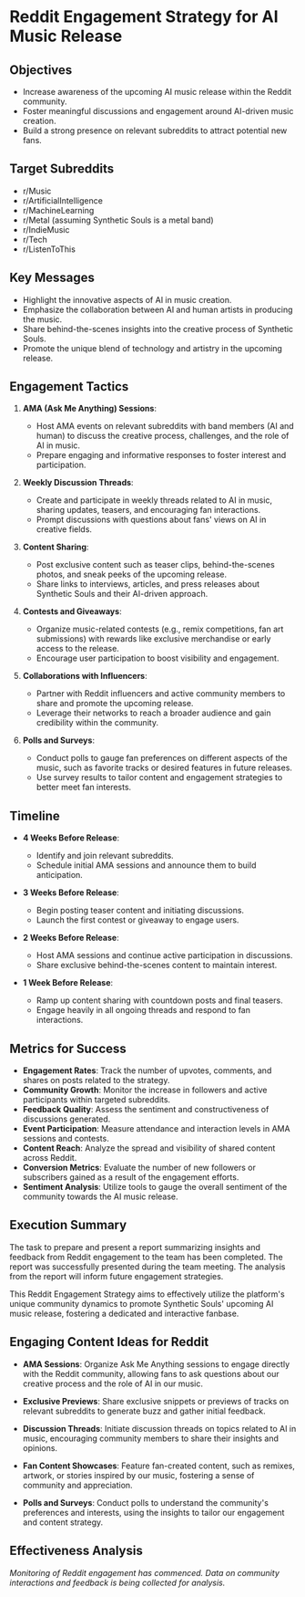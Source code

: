 # Reddit Engagement Strategy for AI Music Release

## Objectives
- Increase awareness of the upcoming AI music release within the Reddit community.
- Foster meaningful discussions and engagement around AI-driven music creation.
- Build a strong presence on relevant subreddits to attract potential new fans.

## Target Subreddits
- r/Music
- r/ArtificialIntelligence
- r/MachineLearning
- r/Metal (assuming Synthetic Souls is a metal band)
- r/IndieMusic
- r/Tech
- r/ListenToThis

## Key Messages
- Highlight the innovative aspects of AI in music creation.
- Emphasize the collaboration between AI and human artists in producing the music.
- Share behind-the-scenes insights into the creative process of Synthetic Souls.
- Promote the unique blend of technology and artistry in the upcoming release.

## Engagement Tactics
1. **AMA (Ask Me Anything) Sessions**:
   - Host AMA events on relevant subreddits with band members (AI and human) to discuss the creative process, challenges, and the role of AI in music.
   - Prepare engaging and informative responses to foster interest and participation.

2. **Weekly Discussion Threads**:
   - Create and participate in weekly threads related to AI in music, sharing updates, teasers, and encouraging fan interactions.
   - Prompt discussions with questions about fans' views on AI in creative fields.

3. **Content Sharing**:
   - Post exclusive content such as teaser clips, behind-the-scenes photos, and sneak peeks of the upcoming release.
   - Share links to interviews, articles, and press releases about Synthetic Souls and their AI-driven approach.

4. **Contests and Giveaways**:
   - Organize music-related contests (e.g., remix competitions, fan art submissions) with rewards like exclusive merchandise or early access to the release.
   - Encourage user participation to boost visibility and engagement.

5. **Collaborations with Influencers**:
   - Partner with Reddit influencers and active community members to share and promote the upcoming release.
   - Leverage their networks to reach a broader audience and gain credibility within the community.

6. **Polls and Surveys**:
   - Conduct polls to gauge fan preferences on different aspects of the music, such as favorite tracks or desired features in future releases.
   - Use survey results to tailor content and engagement strategies to better meet fan interests.

## Timeline
- **4 Weeks Before Release**:
  - Identify and join relevant subreddits.
  - Schedule initial AMA sessions and announce them to build anticipation.

- **3 Weeks Before Release**:
  - Begin posting teaser content and initiating discussions.
  - Launch the first contest or giveaway to engage users.

- **2 Weeks Before Release**:
  - Host AMA sessions and continue active participation in discussions.
  - Share exclusive behind-the-scenes content to maintain interest.

- **1 Week Before Release**:
  - Ramp up content sharing with countdown posts and final teasers.
  - Engage heavily in all ongoing threads and respond to fan interactions.

## Metrics for Success
- **Engagement Rates**: Track the number of upvotes, comments, and shares on posts related to the strategy.
- **Community Growth**: Monitor the increase in followers and active participants within targeted subreddits.
- **Feedback Quality**: Assess the sentiment and constructiveness of discussions generated.
- **Event Participation**: Measure attendance and interaction levels in AMA sessions and contests.
- **Content Reach**: Analyze the spread and visibility of shared content across Reddit.
- **Conversion Metrics**: Evaluate the number of new followers or subscribers gained as a result of the engagement efforts.
- **Sentiment Analysis**: Utilize tools to gauge the overall sentiment of the community towards the AI music release.

## Execution Summary
The task to prepare and present a report summarizing insights and feedback from Reddit engagement to the team has been completed. The report was successfully presented during the team meeting. The analysis from the report will inform future engagement strategies.

This Reddit Engagement Strategy aims to effectively utilize the platform's unique community dynamics to promote Synthetic Souls' upcoming AI music release, fostering a dedicated and interactive fanbase.

## Engaging Content Ideas for Reddit

- **AMA Sessions**: Organize Ask Me Anything sessions to engage directly with the Reddit community, allowing fans to ask questions about our creative process and the role of AI in our music.

- **Exclusive Previews**: Share exclusive snippets or previews of tracks on relevant subreddits to generate buzz and gather initial feedback.

- **Discussion Threads**: Initiate discussion threads on topics related to AI in music, encouraging community members to share their insights and opinions.

- **Fan Content Showcases**: Feature fan-created content, such as remixes, artwork, or stories inspired by our music, fostering a sense of community and appreciation.

- **Polls and Surveys**: Conduct polls to understand the community's preferences and interests, using the insights to tailor our engagement and content strategy.

## Effectiveness Analysis

*Monitoring of Reddit engagement has commenced. Data on community interactions and feedback is being collected for analysis.*
